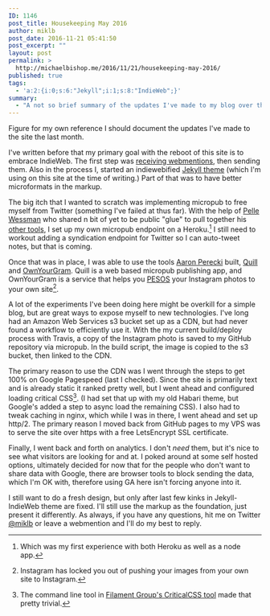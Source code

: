 ```yaml
---
ID: 1146
post_title: Housekeeping May 2016
author: miklb
post_date: 2016-11-21 05:41:50
post_excerpt: ""
layout: post
permalink: >
  http://michaelbishop.me/2016/11/21/housekeeping-may-2016/
published: true
tags:
  - 'a:2:{i:0;s:6:"Jekyll";i:1;s:8:"IndieWeb";}'
summary:
  - "A not so brief summary of the updates I've made to my blog over the last month."
---
```

Figure for my own reference I should document the updates I've made to the site the last month.

I've written before that my primary goal with the reboot of this site is to embrace IndieWeb. The first step was [receiving webmentions](https://miklb.com/finally-webmentons-with-jekyll-part-duex), then sending them. Also in the process I, started an indiewebified [Jekyll theme](https://github.com/miklb/jekyll-indieweb) (which I'm using on this site at the time of writing.) Part of that was to have better microformats in the markup.

The big itch that I wanted to scratch was implementing micropub to free myself from Twitter (something I've failed at thus far). With the help of [Pelle Wessman](http://voxpelli.com/2016/03/my-2015-in-indieweb/) who shared n bit of yet to be public "glue" to pull together his [other tools](https://github.com/voxpelli/node-micropub-express), I set up my own micropub endpoint on a Heroku.[^1]  I still need to workout adding a syndication endpoint for Twitter so I can auto-tweet notes, but that is coming.

Once that was in place, I was able to use the tools [Aaron Perecki](https://aaronparecki.com) built, [Quill](https://quill.p3k.io) and [OwnYourGram](https://quill.p3k.io). Quill is a web based micropub publishing app, and OwnYourGram is a service that helps you [PESOS](http://indiewebcamp.com/pesos) your Instagram photos to your own site[^2].

A lot of the experiments I've been doing here might be overkill for a simple blog, but are great ways to expose myself to new technologies. I've long had an Amazon Web Services s3 bucket set up as a CDN, but had never found a workflow to efficiently use it. With the my current build/deploy process with Travis, a copy of the Instagram photo is saved to my GitHub repository via micropub. In the build script, the image is copied to the s3 bucket, then linked to the CDN.

The primary reason to use the CDN was I went through the steps to get 100% on Google Pagespeed (last I checked). Since the site is primarily text and is already static it ranked pretty well, but I went ahead and configured loading critical CSS[^3]. (I had set that up with my old Habari theme, but Google's added a step to async load the remaining CSS). I also had to tweak caching in nginx, which while I was in there, I went ahead and set up http/2. The primary reason I moved back from GitHub pages to my VPS was to serve the site over https with a free LetsEncrypt SSL certificate.

Finally, I went back and forth on analytics. I don't *need* them, but it's nice to see what visitors are looking for and at. I poked around at some self hosted options, ultimately decided for now that for the people who don't want to share data with Google, there are browser tools to block sending the data, which I'm OK with, therefore using GA here isn't forcing anyone into it.

I still want to do a fresh design, but only after last few kinks in Jekyll-IndieWeb theme are fixed. I'll still use the markup as the foundation, just present it differently. As always, if you have any questions, hit me on Twitter [@miklb](https://twitter.com/miklb) or leave a webmention and I'll do my best to reply.


[^1]: Which was my first experience with both Heroku as well as a node app.
[^2]: Instagram has locked you out of pushing your images from your own site to Instagram.
[^3]: The command line tool in [Filament Group's CriticalCSS tool](https://github.com/filamentgroup/criticalCSS) made that pretty trivial.

<a href="https://brid.gy/publish/twitter"></a>